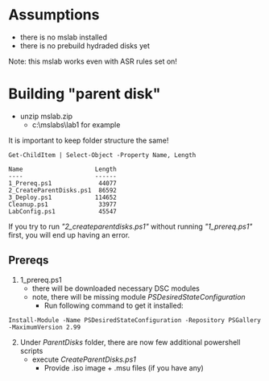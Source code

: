 # Assumptions

- there is no mslab installed
- there is no prebuild hydraded disks yet

Note: this mslab works even with ASR rules set on!

# Building "parent disk"

- unzip mslab.zip
  - c:\mslabs\lab1 for example

It is important to keep folder structure the same!

```
Get-ChildItem | Select-Object -Property Name, Length

Name                    Length
----                    ------
1_Prereq.ps1             44077
2_CreateParentDisks.ps1  86592
3_Deploy.ps1            114652
Cleanup.ps1              33977
LabConfig.ps1            45547
```

If you try to run *"2_createparentdisks.ps1"* without running *"1_prereq.ps1"* first, you will end up having an error.

## Prereqs

1. 1_prereq.ps1
   - there will be downloaded necessary DSC modules
   - note, there will be missing module *PSDesiredStateConfiguration*
     - Run following command to get it installed:
```     
Install-Module -Name PSDesiredStateConfiguration -Repository PSGallery -MaximumVersion 2.99
```

2. Under *ParentDisks* folder, there are now few additional powershell scripts
   - execute *CreateParentDisks.ps1*
     - Provide .iso image + .msu files (if you have any)